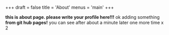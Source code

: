 +++
draft = false
title = 'About'
menus = 'main'
+++
<!-- date = '2024-11-08T20:43:05+09:00' -->

**this is about page. please write your profile here!!!**
ok adding something 
**from git hub pages!**
you can see after about a minute later
one more time x 2